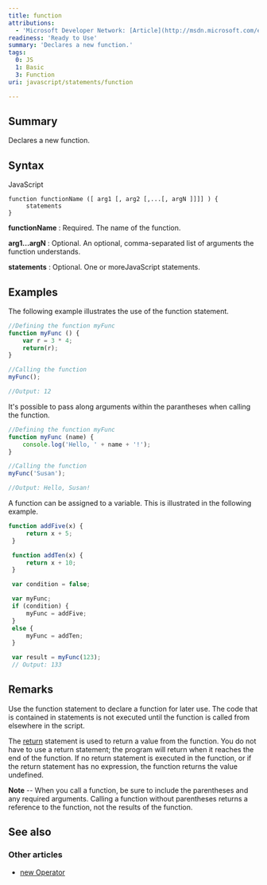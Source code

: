 ```yaml
---
title: function
attributions:
  - 'Microsoft Developer Network: [Article](http://msdn.microsoft.com/en-us/library/ie/4t2k5yhw(v=vs.94).aspx)'
readiness: 'Ready to Use'
summary: 'Declares a new function.'
tags:
  0: JS
  1: Basic
  3: Function
uri: javascript/statements/function

---
```

## <span>Summary</span>

Declares a new function.

## <span>Syntax</span>

<span class="language">JavaScript</span>

    function functionName ([ arg1 [, arg2 [,...[, argN ]]]] ) {
         statements
    }

**functionName**
:   Required. The name of the function.

**arg1...argN**
:   Optional. An optional, comma-separated list of arguments the function understands.

**statements**
:   Optional. One or moreJavaScript statements.

## <span>Examples</span>

The following example illustrates the use of the function statement.

``` js
//Defining the function myFunc
function myFunc () {
    var r = 3 * 4;
    return(r);
}

//Calling the function
myFunc();

//Output: 12
```

It's possible to pass along arguments within the parantheses when calling the function.

``` js
//Defining the function myFunc
function myFunc (name) {
    console.log('Hello, ' + name + '!');
}

//Calling the function
myFunc('Susan');

//Output: Hello, Susan!
```

A function can be assigned to a variable. This is illustrated in the following example.

``` js
function addFive(x) {
     return x + 5;
 }

 function addTen(x) {
     return x + 10;
 }

 var condition = false;

 var myFunc;
 if (condition) {
     myFunc = addFive;
 }
 else {
     myFunc = addTen;
 }

 var result = myFunc(123);
 // Output: 133
```

## <span>Remarks</span>

Use the function statement to declare a function for later use. The code that is contained in statements is not executed until the function is called from elsewhere in the script.

The [return](/javascript/statements/return) statement is used to return a value from the function. You do not have to use a return statement; the program will return when it reaches the end of the function. If no return statement is executed in the function, or if the return statement has no expression, the function returns the value undefined.

**Note** -- When you call a function, be sure to include the parentheses and any required arguments. Calling a function without parentheses returns a reference to the function, not the results of the function.

## <span>See also</span>

### <span>Other articles</span>

-   [new Operator](/javascript/operators/new)

